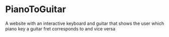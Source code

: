 # PianoToGuitar
A website with an interactive keyboard and guitar that shows the user which piano key a guitar fret corresponds to and vice versa
